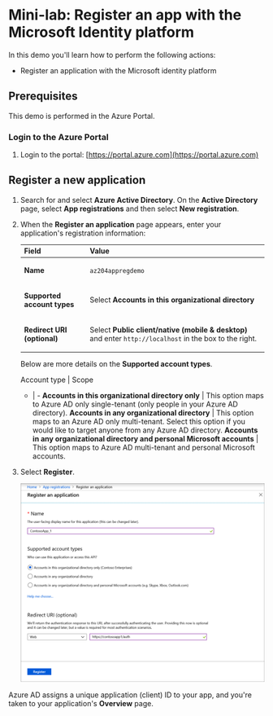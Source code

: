 # Mini-lab: Register an app with the Microsoft Identity platform

In this demo you'll learn how to perform the following actions:

* Register an application with the Microsoft identity platform

## Prerequisites

This demo is performed in the Azure Portal.

### Login to the Azure Portal

1.  Login to the portal: [https://portal.azure.com](https://portal.azure.com) 


## Register a new application

1. Search for and select **Azure Active Directory**. On the **Active Directory** page, select **App registrations** and then select **New registration**.

2. When the **Register an application** page appears, enter your application's registration information:

    <table>
    <thead>
    <tr>
    <th>Field</th>
    <th>Value</th>
    </tr>
    </thead>
    <tbody>
    <tr>
    <td><p><strong>Name</strong></p></td>
    <td><p><code>az204appregdemo</code></p></td>
    </tr>
    <tr>
    <td><p><strong>Supported account types</strong></p></td>
    <td><p>Select <strong>Accounts in this organizational directory</strong></p></td>
    </tr>
    <tr>
    <td><p><strong>Redirect URI (optional)</strong></p></td>
    <td><p>Select <strong>Public client/native (mobile &amp; desktop)</strong> and enter <code>http://localhost</code> in the box to the right.</p></td>
    </tr>
    </tbody>
    </table>

    <!--
    Field | Value 
    - | - 
    **Name** | `az204appregdemo` | Enter a meaningful application name that will be displayed to users of the app.
    **Supported account types** | Select **Accounts in this organizational directory** 
    **Redirect URI (optional)** | Select **Public client/native (mobile & desktop)** and enter `http://localhost` in the box to the right.
    -->

    Below are more details on the **Supported account types**.

    Account type | Scope
    - | -
    **Accounts in this organizational directory only** | This option maps to Azure AD only single-tenant (only people in your Azure AD directory).
    **Accounts in any organizational directory** | This option maps to an Azure AD only multi-tenant. Select this option if you would like to target anyone from any Azure AD directory.
    **Accounts in any organizational directory and personal Microsoft accounts** | This option maps to Azure AD multi-tenant and personal Microsoft accounts. 

3. Select **Register**.

    ![Shows the screen to register a new application in the Azure portal](../../linked_image_files/new-app-registration-expanded.png)

Azure AD assigns a unique application (client) ID to your app, and you're taken to your application's **Overview** page. 